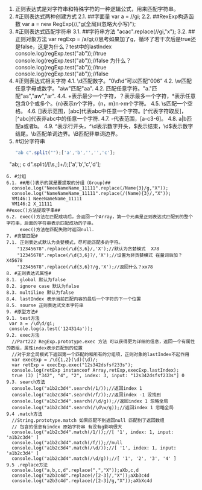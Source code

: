 1. 正则表达式是对字符串和特殊字符的一种逻辑公式，用来匹配字符串。
2. #正则表达式两种创建方式
  2.1. ##字面量
     var  a = //gi;
  2.2. ##RexExp构造函数
     var a = new RegExp(//,"g(全局)i(忽略大小写)");
3. #正则表达式匹配字符串
  3.1. ##字符串方法
     "acac".replace(//gi,"x");
  3.2. ##正则对象方法
      var regExp = /a/gi;//思考如果加了g，循环了若干次后是true还是false，这是为什么？test中的lastIndex
       console.log(regExp.test("ab"));//true
       console.log(regExp.test("ab"));//false 为什么？
       console.log(regExp.test("ab"));//true
       console.log(regExp.test("ab"));//false 
4. #正则表达式相关字符
  4.1. \d匹配数字。“0\d\d”可以匹配“006”
  4.2. \w匹配任意字母或数字。"a\w"匹配"aa".
  4.2. 匹配任意字符。"a."匹配"as","aw","ar".
  4.4. +表示最少一个字符，？表示最多一个字符，*表示任意包含0个或多个。{n}表示n个字符，{n，m}n->m个字符。
  4.5. \s匹配一个空格。
  4.6. []表示范围，[abc]代表abc中任意一个字符。[^代表字符取反]，[^abc]代表非abc中的任意一个字符.
  4.7. -代表范围，[a-c3-6]。
  4.8. a|b匹配a或者b。
  4.9. ^表示行开头，^\d表示数字开头，$表示结束，\d$表示数字结尾。\b匹配单词边界。\B匹配非单词边界。
5. #切分字符串
   ```javascript
   "ab c".split("");['a','b','','','c'];
   "ab;; c d".split(/[\s\,\;]+/);['a','b','c','d'];
  ```
6. #分组
  6.1. ##用()表示的就是要提取的分组（Group)##
    console.log("NeeeNameName_11111".replace(/Name{3}/g,"X"));
    console.log("NameNameName_11111".replace(/(Name){3}/,"X"));
    VM146:1 NeeeNameName_11111
    VM146:2 X_11111
  ##exec()方法提取字串##
  6.2. exec()方法在匹配成功后，会返回一个Array，第一个元素是正则表达式匹配到的整个字符串，后面的字符串表示匹配成功的子串。
       exec()方法在匹配失败时返回null.
7. #贪婪匹配#
  7.1. 正则表达式默认为贪婪模式，尽可能匹配多的字符。
      "12345678".replace(/\d{3,6}/,'X');//默认为贪婪模式  X78
      "12345678".replace(/\d{3,6}?/,'X');//设置为非贪婪模式 在量词后加？X45678
      "12345678".replace(/\d{3,6}?/g,'X');//返回什么？xx78
8. #正则表达式属性#
  8.1. global 默认为false
  8.2. ignore case 默认为false
  8.3. multiline 默认为false
  8.4. lastIndex 表示当前匹配内容的最后一个字符的下一个位置
  8.5. sourse 正则表达式文本字符串
9. #原型方法#
  9.1. test方法
   var a = /\d\d/gi;
   console.log(a.test('124314a'));
  9.2. exec方法   
    //Part222 RegExp.prototype.exec 方法 可以获得更为详细的信息，返回一个有属性的数组，属性index表示匹配到的位置
    //对于非全局模式下返回第一个匹配的和所有的分组项，正则对象的lastIndex不起作用
    var execExp = /\d{1,2}(\d)(\d)/;
    var retExp = execExp.exec("12s342dsfsf233s");
    console.log(retExp instanceof Array,retExp,execExp.lastIndex);
    true (3) ["342", "4", "2", index: 3, input: "12s342dsfsf233s"] 0
  9.3. search方法
    console.log("a1b2c3d4".search(/1/));//返回index 1
    console.log("a1b2c3d4".search(/f/));//返回index -1 没找到
    console.log("a1b2c3d4".search(/\d/g));//返回index 1 忽略全局
    console.log("a1b2c3d4".search(/\d\w/g));//返回index 1 忽略全局
  9.4 .match方法
    //String.prototype.match 如果匹配不到返回null 匹配到了返回数组
    // 包含的信息有index 原始字符串 有没有g影响很大
    console.log("a1b2c3d4".match(/1/));//[ '1', index: 1, input: 'a1b2c3d4' ]
    console.log("a1b2c3d4".match(/f/));//null
    console.log("a1b2c3d4".match(/\d/));//[ '1', index: 1, input: 'a1b2c3d4' ]
    console.log("a1b2c3d4".match(/\d/g));//[ '1', '2', '3', '4' ]
  9.5 .replace方法
    console.log("a,b,c,d".replace(",","X"));aXb,c,d
    console.log("a2b3c4d".replace(/[2-3]/,"X"));aXb3c4d
    console.log("a2b3c4d".replace(/[2-3]/g,"X"));aXbXc4d
